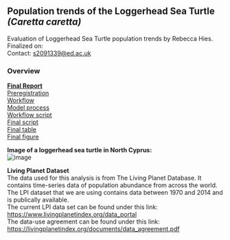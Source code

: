 ## Population trends of the Loggerhead Sea Turtle *(Caretta caretta)*

Evaluation of Loggerhead Sea Turtle population trends by Rebecca Hies.    
Finalized on:    
Contact: s2091339@ed.ac.uk    

### Overview   
**[Final Report](/results/final_results.md)**    
[Preregistration](/preregistration/preregistration_sea_turtle.md)    
[Workflow](/process/workflow.pdf)   
[Model process](/process/issues.md)    
[Workflow script](/script/challenge3_starter_script.R)    
[Final script](/script/final_script_RH.R)    
[Final table](/results/table_mod5.png)   
[Final figure](/figures/countries_mod.png)   


**Image of a loggerhead sea turtle in North Cyprus:**   
![image](https://user-images.githubusercontent.com/114161047/202181743-f694b5b0-86ff-485b-8715-4675dcf32edc.png)


**Living Planet Dataset**   
The data used for this analysis is from The Living Planet Database. It contains time-series data of population abundance from across the world. The LPI dataset that we are using contains data between 1970 and 2014 and is publically available.   
The current LPI data set can be found under this link: https://www.livingplanetindex.org/data_portal   
The data-use agreement can be found under this link: https://livingplanetindex.org/documents/data_agreement.pdf
